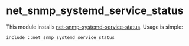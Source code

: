 # net_snmp_systemd_service_status

This module installs
[net-snmp-systemd-service-status](https://github.com/Puppet-Finland/net-snmp-systemd-service-status).
Usage is simple:

    include ::net_snmp_systemd_service_status
